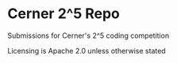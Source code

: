 # Cerner 2^5 Repo

Submissions for Cerner's 2^5 coding competition

Licensing is Apache 2.0 unless otherwise stated
